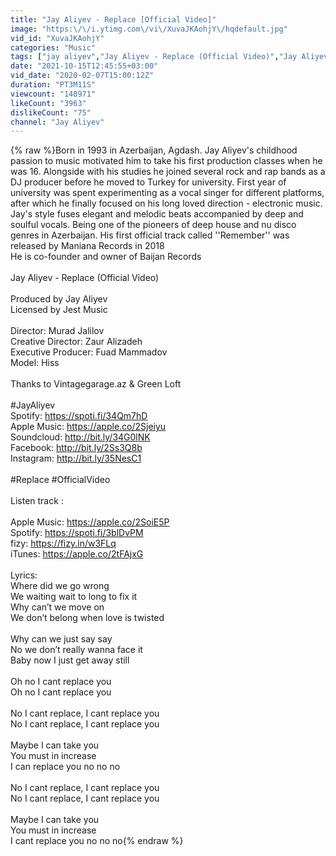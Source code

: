 ```yaml
---
title: "Jay Aliyev - Replace [Official Video]"
image: "https:\/\/i.ytimg.com\/vi\/XuvaJKAohjY\/hqdefault.jpg"
vid_id: "XuvaJKAohjY"
categories: "Music"
tags: ["jay aliyev","Jay Aliyev - Replace (Official Video)","Jay Aliyev 2020"]
date: "2021-10-15T12:45:55+03:00"
vid_date: "2020-02-07T15:00:12Z"
duration: "PT3M11S"
viewcount: "148971"
likeCount: "3963"
dislikeCount: "75"
channel: "Jay Aliyev"
---
```

{% raw %}Born in 1993 in Azerbaijan, Agdash. Jay Aliyev's childhood passion to music motivated him to take his first production classes when he was 16. Alongside with his studies he joined several rock and rap bands as a DJ producer before he moved to Turkey for university. First year of university was spent experimenting as a vocal singer for different platforms, after which he finally focused on his long loved direction - electronic music. Jay's style fuses elegant and melodic beats accompanied by deep and soulful vocals. Being one of the pioneers of deep house and nu disco genres in Azerbaijan. His first official track called ''Remember'' was released by Maniana Records in 2018<br />He is co-founder and owner of Baijan Records<br /><br />Jay Aliyev - Replace (Official Video)<br /><br />Produced by Jay Aliyev<br />Licensed by Jest Music<br /><br />Director: Murad Jalilov<br />Creative Director: Zaur Alizadeh<br />Executive Producer: Fuad Mammadov<br />Model: Hiss <br /><br />Thanks to Vintagegarage.az &amp; Green Loft <br /><br />#JayAliyev<br />Spotify: <a rel="nofollow" target="blank" href="https://spoti.fi/34Qm7hD">https://spoti.fi/34Qm7hD</a><br />Apple Music: <a rel="nofollow" target="blank" href="https://apple.co/2Sjeiyu">https://apple.co/2Sjeiyu</a><br />Soundcloud: <a rel="nofollow" target="blank" href="http://bit.ly/34G0lNK">http://bit.ly/34G0lNK</a><br />Facebook: <a rel="nofollow" target="blank" href="http://bit.ly/2Ss3Q8b">http://bit.ly/2Ss3Q8b</a><br />Instagram: <a rel="nofollow" target="blank" href="http://bit.ly/35NesC1">http://bit.ly/35NesC1</a><br /><br />#Replace #OfficialVideo<br /><br />Listen track :<br /><br />Apple Music: <a rel="nofollow" target="blank" href="https://apple.co/2SoiE5P">https://apple.co/2SoiE5P</a><br />Spotify: <a rel="nofollow" target="blank" href="https://spoti.fi/3blDvPM">https://spoti.fi/3blDvPM</a><br />fizy: <a rel="nofollow" target="blank" href="https://fizy.in/w3FLq">https://fizy.in/w3FLq</a><br />iTunes: <a rel="nofollow" target="blank" href="https://apple.co/2tFAjxG">https://apple.co/2tFAjxG</a><br /><br />Lyrics:<br />Where did we go wrong<br />We waiting wait to long to fix it<br />Why can’t we move on<br />We don’t belong when love is twisted<br /><br />Why can we just say say<br />No we don’t really wanna face it<br />Baby now I just get away still<br /><br />Oh no I cant replace you <br />Oh no I cant replace you<br /><br />No I cant replace, I cant replace you<br />No I cant replace, I cant replace you<br /><br />Maybe I can take you<br />You must in increase<br />I can replace you no no no<br /><br />No I cant replace, I cant replace you<br />No I cant replace, I cant replace you<br /><br />Maybe I can take you<br />You must in increase<br />I cant replace you no no no{% endraw %}
